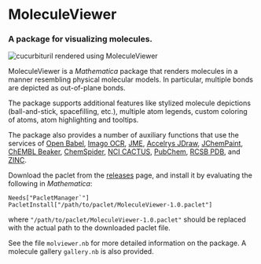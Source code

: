 # MoleculeViewer
### A package for visualizing molecules.

![cucurbituril rendered using MoleculeViewer](https://user-images.githubusercontent.com/13274842/65828934-ed138600-e2d2-11e9-9b07-32fb147249d1.png)

MoleculeViewer is a *Mathematica* package that renders molecules in a manner resembling physical molecular models. In particular, multiple bonds are depicted as out-of-plane bonds.

The package supports additional features like stylized molecule depictions (ball-and-stick, spacefilling, etc.), multiple atom legends, custom coloring of atoms, atom highlighting and tooltips.

The package also provides a number of auxiliary functions that use the services of [Open Babel](http://openbabel.org/), [Imago OCR](https://lifescience.opensource.epam.com/imago/index.html), [JME](http://www.molinspiration.com/jme/), [Accelrys JDraw](http://download.accelrys.com/freeware/accelrys_draw/ReleaseNotes_AccelrysDraw_4.1.pdf), [JChemPaint](https://jchempaint.github.io/), [ChEMBL Beaker](https://github.com/chembl/chembl_beaker), [ChemSpider](http://www.chemspider.com/), [NCI CACTUS](https://cactus.nci.nih.gov/chemical/structure), [PubChem](https://pubchem.ncbi.nlm.nih.gov/), [RCSB PDB](https://www.rcsb.org/), and [ZINC](https://zinc.docking.org/).

Download the paclet from the [releases](https://github.com/tpfto/MoleculeViewer/releases) page, and install it by evaluating the following in *Mathematica*:

    Needs["PacletManager`"]
    PacletInstall["/path/to/paclet/MoleculeViewer-1.0.paclet"]

where `"/path/to/paclet/MoleculeViewer-1.0.paclet"` should be replaced with the actual path to the downloaded paclet file. 

See the file `molviewer.nb` for more detailed information on the package. A molecule gallery `gallery.nb` is also provided.